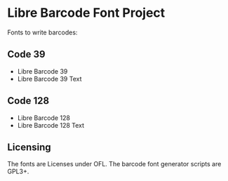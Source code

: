 # Libre Barcode Font Project

Fonts to write barcodes:

## Code 39

* Libre Barcode 39
* Libre Barcode 39 Text

## Code 128

* Libre Barcode 128
* Libre Barcode 128 Text

## Licensing

The fonts are Licenses under OFL.
The barcode font generator scripts are GPL3+.
